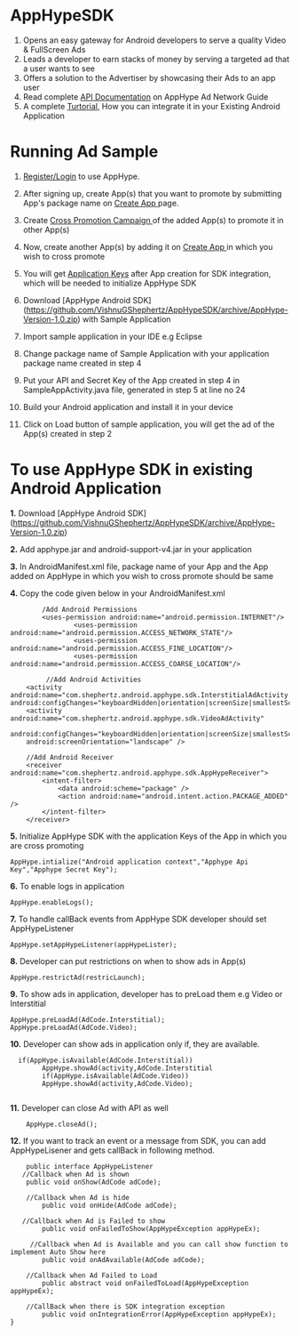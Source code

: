 AppHypeSDK
==========

1. Opens an easy gateway for Android developers to serve a quality Video & FullScreen Ads
2. Leads a developer to earn stacks of money by serving a targeted ad that a user wants to see
3. Offers a solution to the Advertiser by showcasing their Ads to an app user
4. Read complete [API Documentation](http://apphype.shephertz.com/docs) on AppHype Ad Network Guide
5. A complete [Turtorial](http://apphype.shephertz.com/tutorial-android), How you can integrate it in your Existing Android Application

# Running Ad Sample

1. [Register/Login](http://apphype.shephertz.com/login) to use AppHype.
2. After signing up, create App(s) that you want to promote by submitting App's package name on  [Create App ](http://apphype.shephertz.com/app/apps#/addApp)page.
3. Create [Cross Promotion Campaign ](http://apphype.shephertz.com/app/apps#/createPromo)of the added App(s) to promote it in other App(s) 
4. Now, create another App(s) by adding it on [Create App ](http://apphype.shephertz.com/app/apps#/addApp)in which you wish to cross promote
5. You will get [Application Keys](http://apphype.shephertz.com/app/apps#/all) after App creation for SDK integration, which will be needed to initialize AppHype SDK
6. Download  [AppHype Android SDK] (https://github.com/VishnuGShephertz/AppHypeSDK/archive/AppHype-Version-1.0.zip) with Sample Application
7. Import sample application in your IDE e.g Eclipse
8. Change package name of Sample Application with your application package name created in step 4 
9. Put your API and Secret Key of the App created in step 4 in SampleAppActivity.java file, generated in step 5 at line no 24

10. Build your Android application and install it in your device
11. Click on Load button of sample application, you will get the ad of the App(s) created in step 2

# To use AppHype SDK in existing Android Application



__1.__ Download  [AppHype Android SDK] (https://github.com/VishnuGShephertz/AppHypeSDK/archive/AppHype-Version-1.0.zip)

__2.__ Add apphype.jar and android-support-v4.jar in your application

__3.__ In AndroidManifest.xml file, package name of your App and the App added on AppHype in which you wish to cross promote should be same

__4.__ Copy the code given below in your AndroidManifest.xml


```
		/Add Android Permissions
		<uses-permission android:name="android.permission.INTERNET"/> 
                <uses-permission android:name="android.permission.ACCESS_NETWORK_STATE"/>
                <uses-permission android:name="android.permission.ACCESS_FINE_LOCATION"/> 
                <uses-permission android:name="android.permission.ACCESS_COARSE_LOCATION"/>
	
         //Add Android Activities
    <activity android:name="com.shephertz.android.apphype.sdk.InterstitialAdActivity						android:configChanges="keyboardHidden|orientation|screenSize|smallestScreenSize"/>
    <activity android:name="com.shephertz.android.apphype.sdk.VideoAdActivity"
     android:configChanges="keyboardHidden|orientation|screenSize|smallestScreenSize"
    android:screenOrientation="landscape" />
	
    //Add Android Receiver
    <receiver android:name="com.shephertz.android.apphype.sdk.AppHypeReceiver">
        <intent-filter>
            <data android:scheme="package" />
            <action android:name="android.intent.action.PACKAGE_ADDED" />
        </intent-filter>
    </receiver>
```


__5.__ Initialize AppHype SDK with the application Keys of the App in which you are cross promoting
```
AppHype.intialize("Android application context","Apphype Api Key","Apphype Secret Key");
```

__6.__ To enable logs in application

```
AppHype.enableLogs();

```
__7.__ To handle callBack events from AppHype SDK developer should set AppHypeListener

```
AppHype.setAppHypeListener(appHypeLister);

```

__8.__ Developer can put restrictions on when to show ads in App(s)
```
AppHype.restrictAd(restricLaunch);

```

__9.__ To show ads in application, developer has to preLoad them e.g Video or Interstitial

```
AppHype.preLoadAd(AdCode.Interstitial);
AppHype.preLoadAd(AdCode.Video);

```
__10.__ Developer can show ads in application only if, they are available.

```
  if(AppHype.isAvailable(AdCode.Interstitial))
		AppHype.showAd(activity,AdCode.Interstitial
		if(AppHype.isAvailable(AdCode.Video))
		AppHype.showAd(activity,AdCode.Video);
				
```
__11.__ Developer can close Ad with API as well

```
	AppHype.closeAd();
```

			
__12.__ If you want to track an event or a message from SDK, you can add AppHypeLisener and gets callBack in following method.
``` 
    public interface AppHypeListener
   //Callback when Ad is shown
    public void onShow(AdCode adCode);

    //Callback when Ad is hide
        public void onHide(AdCode adCode);

   //Callback when Ad is Failed to show
        public void onFailedToShow(AppHypeException appHypeEx);

     //Callback when Ad is Available and you can call show function to implement Auto Show here
        public void onAdAvailable(AdCode adCode);

    //Callback when Ad Failed to Load
        public abstract void onFailedToLoad(AppHypeException appHypeEx);

    //CallBack when there is SDK integration exception
        public void onIntegrationError(AppHypeException appHypeEx);
}
				
```



